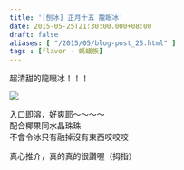 ```yaml
---
title: '[刨冰] 正月十五 龍眼冰'
date: 2015-05-25T21:30:00.000+08:00
draft: false
aliases: [ "/2015/05/blog-post_25.html" ]
tags : [flavor - 螞蟻族]
---
```


超清甜的龍眼冰！！！  

![](/images/zhengdessert.jpg)

入口即溶，好爽耶～～～～  
配合椰果同水晶珠珠  
不會令冰只有融掉沒有東西咬咬咬  
  
真心推介，真的真的很讚喔（拇指）
